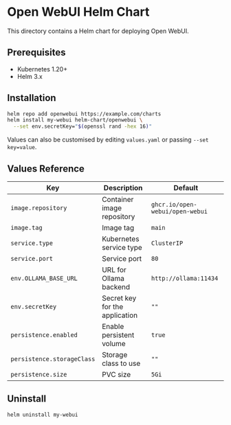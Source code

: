 # Open WebUI Helm Chart

This directory contains a Helm chart for deploying Open WebUI.

## Prerequisites
- Kubernetes 1.20+
- Helm 3.x

## Installation

```bash
helm repo add openwebui https://example.com/charts
helm install my-webui helm-chart/openwebui \
  --set env.secretKey="$(openssl rand -hex 16)"
```

Values can also be customised by editing `values.yaml` or passing `--set key=value`.

## Values Reference

| Key | Description | Default |
|-----|-------------|---------|
| `image.repository` | Container image repository | `ghcr.io/open-webui/open-webui` |
| `image.tag` | Image tag | `main` |
| `service.type` | Kubernetes service type | `ClusterIP` |
| `service.port` | Service port | `80` |
| `env.OLLAMA_BASE_URL` | URL for Ollama backend | `http://ollama:11434` |
| `env.secretKey` | Secret key for the application | `""` |
| `persistence.enabled` | Enable persistent volume | `true` |
| `persistence.storageClass` | Storage class to use | `""` |
| `persistence.size` | PVC size | `5Gi` |

## Uninstall

```bash
helm uninstall my-webui
```
